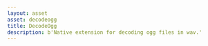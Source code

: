 ```yaml
---
layout: asset
asset: decodeogg
title: DecodeOgg
description: b'Native extension for decoding ogg files in wav.'
---
```

